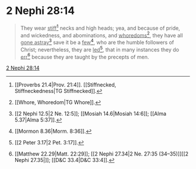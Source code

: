 # 2 Nephi 28:14

> They wear <u>stiff</u>[^a] necks and high heads; yea, and because of pride, and wickedness, and abominations, and <u>whoredoms</u>[^b], they have all <u>gone astray</u>[^c] save it be a <u>few</u>[^d], who are the humble followers of Christ; nevertheless, they are <u>led</u>[^e], that in many instances they do <u>err</u>[^f] because they are taught by the precepts of men.

[2 Nephi 28:14](https://www.churchofjesuschrist.org/study/scriptures/bofm/2-ne/28?lang=eng&id=p14#p14)


[^a]: [[Proverbs 21.4|Prov. 21:4]]. [[Stiffnecked, Stiffneckedness|TG Stiffnecked]].  
[^b]: [[Whore, Whoredom|TG Whore]].  
[^c]: [[2 Nephi 12.5|2 Ne. 12:5]]; [[Mosiah 14.6|Mosiah 14:6]]; [[Alma 5.37|Alma 5:37]].  
[^d]: [[Mormon 8.36|Morm. 8:36]].  
[^e]: [[2 Peter 3.17|2 Pet. 3:17]].  
[^f]: [[Matthew 22.29|Matt. 22:29]]; [[2 Nephi 27.34|2 Ne. 27:35 (34–35)]][[2 Nephi 27.35|]]; [[D&C 33.4|D&C 33:4]].  
